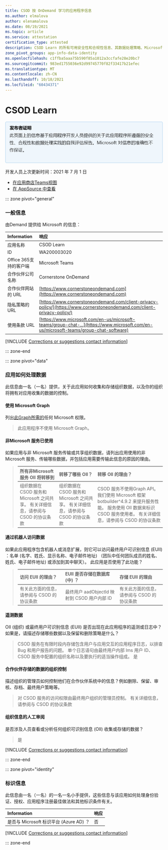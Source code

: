 ```yaml
---
title: CSOD 按 OnDemand 学习的应用程序信息
ms.author: elmalova
author: elenamalova
ms.date: 08/19/2021
ms.topic: article
ms.service: attestation
certification_type: attested
description: CSOD Learn 的所有可用安全性和合规性信息、其数据处理策略、Microsoft Cloud App Security应用程序目录信息以及 CSA STAR 注册表中的安全/合规性信息。
zone_pivot_groups: app-info-data-identity
ms.openlocfilehash: c1ffba5aaa75b590f85a1012a3ccfafe28e20bc7
ms.sourcegitcommit: 983ed1755036e92d99745770f82f33417b21efec
ms.translationtype: MT
ms.contentlocale: zh-CN
ms.lasthandoff: 10/18/2021
ms.locfileid: "60434371"
---
```

# <a name="csod-learn"></a>CSOD Learn

<p></p>
<img alt="Publisher Attestation: The information on this page is based on a self-assessment report provided by the app developer on the security, compliance, and data handling practices followed by this app. Microsoft makes no guarantees regarding the accuracy of the information." src="../media/attested.png" width="650" />
<p>开发人员上次更新时间：2021 年 7 月 1 日</p>

* <a href="https://teams.microsoft.com/l/app/81726ee9-4d27-47ad-8b22-08147c6f8613" target="_blank">在应用商店Teams视图</a>
* <a href="https://appsource.microsoft.com/product/office/WA200003020" target="_blank">在 AppSource 中查看</a>

::: zone pivot="general"

### <a name="general-information"></a>一般信息

由Demand 提供给 Microsoft 的信息：

| **Information** | **响应** |
|:----------------|:-------------|
| 应用名称 | CSOD Learn |
| ID | WA200003020 |
| Office 365支持的客户端 | Microsoft Teams |
| 合作伙伴公司名称 | Cornerstone OnDemand |
| 合作伙伴网站的 URL | [https://www.cornerstoneondemand.com](https://www.cornerstoneondemand.com) |
| 隐私策略的 URL | [https://www.cornerstoneondemand.com/client-privacy-policy/](https://www.cornerstoneondemand.com/client-privacy-policy/) |
| 使用条款 URL | [https://www.microsoft.com/en-us/microsoft-teams/group-chat-...](https://www.microsoft.com/en-us/microsoft-teams/group-chat-software) |

 [!INCLUDE [Corrections or suggestions contact information](../includes/corrections-or-suggestions.md)]

::: zone-end

::: zone pivot="data"

### <a name="how-the-app-handles-data"></a>应用如何处理数据

此信息由一名（一名）提供，关于此应用如何收集和存储组织数据，以及你的组织将拥有对应用收集的数据的控制。

#### <a name="data-access-using-microsoft-graph"></a>使用 Microsoft Graph

列出[此Graph所需的](https://docs.microsoft.com/graph/permissions-reference)任何 Microsoft 权限。

>此应用程序不使用 Microsoft Graph。


#### <a name="non-microsoft-services-used"></a>非Microsoft 服务已使用

如果应用与非 Microsoft 服务传输或共享组织数据，请列出应用使用的非 Microsoft 服务、传输哪些数据，并包括应用需要传输此信息的原因的理由。

>| **所有非Microsoft 服务 OII 将转移到** |  **转移了哪些 OII？** | **转移 OII 的理由？** |
>|:-----------------------------------------------------|:------------------------------|:----------------------------------------|
>| 组织数据在 CSOD 服务和 Microsoft 之间共享。 有关详细信息，请参阅与 CSOD 的协议条款 | 组织数据在 CSOD 服务和 Microsoft 之间共享。 有关详细信息，请参阅与 CSOD 的协议条款 | CSOD 服务不使用Graph API。 我们使用 Microsoft 框架 botbuilder^4.9.2 来提升服务性能。 服务使用 OII 数据来标识 CSOD 服务使用者。 有关详细信息，请参阅与 CSOD 的协议条款 |

#### <a name="data-access-via-bots"></a>通过机器人访问数据

如果此应用程序包含机器人或消息扩展，则它可以访问最终用户可识别信息 (EUII) ：名单 (名字、姓氏、显示名称、电子邮件地址) （团队中任何团队成员的姓名、姓氏、电子邮件地址) 或添加到其中聊天）。 此应用是否使用了此功能？

>| **访问 EUII 的理由？**  | **EUII 是否存储在数据库 (中) ？** | **存储 EUII 的理由** |
>|:---------------------------------------|:-----------------------------------|:------------------------------------|
>| 有关此方面的信息，请参阅与 CSOD 的协议条款 | 最终用户 aadObjectId 映射到 CSOD 用户内部 ID | 有关此方面的信息，请参阅与 CSOD 的协议条款 |


#### <a name="telemetry-data"></a>遥测数据

OII (组织) 或最终用户可识别信息 (EUII) 是否出现在此应用程序的遥测或日志中？ 如果是，请描述存储哪些数据以及保留和删除策略是什么？

>CSOD 服务在有限时段内存储包含用户与应用交互的应用程序日志，以排查 Bug 和用户报告的问题。 单个日志语句由最终用户内部 lms 用户 ID、CSOD 服务中配置的组织名称以及要执行的适当操作组成。 是

#### <a name="organizational-controls-for-data-stored-by-partner"></a>合作伙伴存储的数据的组织控制

描述组织的管理员如何控制他们在合作伙伴系统中的信息？例如删除、保留、审核、存档、最终用户策略等。

>对 CSOD 服务的访问权限由最终用户组织的管理员控制。 有关详细信息，请参阅与 CSOD 的协议条款

#### <a name="human-review-of-organizational-information"></a>组织信息的人工审阅

是否涉及人员查看或分析任何组织可识别信息 (OII) 收集或存储的数据？

>是

[!INCLUDE [Corrections or suggestions contact information](../includes/corrections-or-suggestions.md)]

::: zone-end


::: zone pivot="identity"

### <a name="identity-information"></a>标识信息

此信息由一名（一名）的一名一名小手提供，这些信息与该应用如何处理身份验证、授权、应用程序注册最佳做法和其他标识条件有关。

| **Information** | **响应** |
|:----------------|:-------------|
| 是否与 Microsoft 标识平台 (Azure AD) ？  | 否 |

[!INCLUDE [Corrections or suggestions contact information](../includes/corrections-or-suggestions.md)]

::: zone-end
